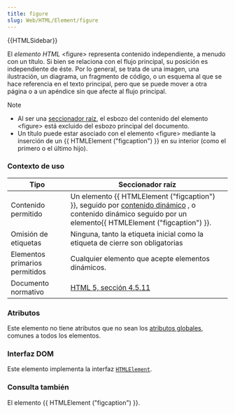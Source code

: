 ```yaml
---
title: figure
slug: Web/HTML/Element/figure
---
```


{{HTMLSidebar}}

El _elemento HTML_ \<figure> representa contenido independiente, a menudo con un título. Si bien se relaciona con el flujo principal, su posición es independiente de éste. Por lo general, se trata de una imagen, una ilustración, un diagrama, un fragmento de código, o un esquema al que se hace referencia en el texto principal, pero que se puede mover a otra página o a un apéndice sin que afecte al flujo principal.

> [!NOTE]
>
> - Al ser una [seccionador raíz](/es/Secciones_y_esquema_de_un_documento_HTML_5#Seccionador_ra.c3.adz), el esbozo del contenido del elemento \<figure> está excluido del esbozo principal del documento.
> - Un título puede estar asociado con el elemento \<figure> mediante la inserción de un {{ HTMLElement ("figcaption") }} en su interior (como el primero o el último hijo).

### Contexto de uso

| Tipo                           | Seccionador raíz                                                                                                                                                                                         |
| ------------------------------ | -------------------------------------------------------------------------------------------------------------------------------------------------------------------------------------------------------- |
| Contenido permitido            | Un elemento {{ HTMLElement ("figcaption") }}, seguido por [contenido dinámico](/en-US/HTML/Content_categories#flow_content) , o contenido dinámico seguido por un elemento{{ HTMLElement ("figcaption") }}. |
| Omisión de etiquetas           | Ninguna, tanto la etiqueta inicial como la etiqueta de cierre son obligatorias                                                                                                                           |
| Elementos primarios permitidos | Cualquier elemento que acepte elementos dinámicos.                                                                                                                                                       |
| Documento normativo            | [HTML 5, sección 4.5.11](https://www.whatwg.org/specs/web-apps/current-work/multipage/text-level-semantics.html#the-mark-element)                                                                         |

### Atributos

Este elemento no tiene atributos que no sean los [atributos globales](/en-US/HTML/Global_attributes), comunes a todos los elementos.

### Interfaz DOM

Este elemento implementa la interfaz [`HTMLElement`](/en-US/DOM/element).

### Consulta también

El elemento {{ HTMLElement ("figcaption") }}.
